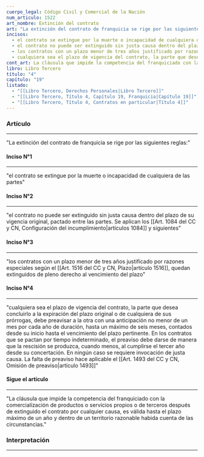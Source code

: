 ```yaml
---
cuerpo_legal: Código Civil y Comercial de la Nación
num_articulo: 1522
art_nombre: Extinción del contrato
art: "La extinción del contrato de franquicia se rige por las siguientes reglas:"
incisos:
  - el contrato se extingue por la muerte o incapacidad de cualquiera de las partes
  - el contrato no puede ser extinguido sin justa causa dentro del plazo de su vigencia original, pactado entre las partes. Se aplican los artículos 1084 y siguientes
  - los contratos con un plazo menor de tres años justificado por razones especiales según el artículo 1516, quedan extinguidos de pleno derecho al vencimiento del plazo
  - cualquiera sea el plazo de vigencia del contrato, la parte que desea concluirlo a la expiración del plazo original o de cualquiera de sus prórrogas, debe preavisar a la otra con una anticipación no menor de un mes por cada año de duración, hasta un máximo de seis meses, contados desde su inicio hasta el vencimiento del plazo pertinente. En los contratos que se pactan por tiempo indeterminado, el preaviso debe darse de manera que la rescisión se produzca, cuando menos, al cumplirse el tercer año desde su concertación. En ningún caso se requiere invocación de justa causa. La falta de preaviso hace aplicable el artículo 1493
cont_art: La cláusula que impide la competencia del franquiciado con la comercialización de productos o servicios propios o de terceros después de extinguido el contrato por cualquier causa, es válida hasta el plazo máximo de un año y dentro de un territorio razonable habida cuenta de las circunstancias.
libro: Libro Tercero
título: "4"
capítulo: "19"
listado:
  - "[[Libro Tercero, Derechos Personales|Libro Tercero]]"
  - "[[Libro Tercero, Título 4, Capítulo 19, Franquicia|Capítulo 19]]"
  - "[[Libro Tercero, Título 4, Contratos en particular|Título 4]]"
---
```

### Artículo
---
"La extinción del contrato de franquicia se rige por las siguientes reglas:"

#### Inciso N°1
---
"el contrato se extingue por la muerte o incapacidad de cualquiera de las partes"

#### Inciso N°2
---
"el contrato no puede ser extinguido sin justa causa dentro del plazo de su vigencia original, pactado entre las partes. Se aplican los [[Art. 1084 del CC y CN, Configuración del incumplimiento|artículos 1084]] y siguientes"

#### Inciso N°3
---
"los contratos con un plazo menor de tres años justificado por razones especiales según el [[Art. 1516 del CC y CN, Plazo|artículo 1516]], quedan extinguidos de pleno derecho al vencimiento del plazo"

#### Inciso N°4
---
"cualquiera sea el plazo de vigencia del contrato, la parte que desea concluirlo a la expiración del plazo original o de cualquiera de sus prórrogas, debe preavisar a la otra con una anticipación no menor de un mes por cada año de duración, hasta un máximo de seis meses, contados desde su inicio hasta el vencimiento del plazo pertinente. En los contratos que se pactan por tiempo indeterminado, el preaviso debe darse de manera que la rescisión se produzca, cuando menos, al cumplirse el tercer año desde su concertación. En ningún caso se requiere invocación de justa causa. La falta de preaviso hace aplicable el [[Art. 1493 del CC y CN, Omisión de preaviso|artículo 1493]]"

#### Sigue el artículo
---
"La cláusula que impide la competencia del franquiciado con la comercialización de productos o servicios propios o de terceros después de extinguido el contrato por cualquier causa, es válida hasta el plazo máximo de un año y dentro de un territorio razonable habida cuenta de las circunstancias."


### Interpretación
---
